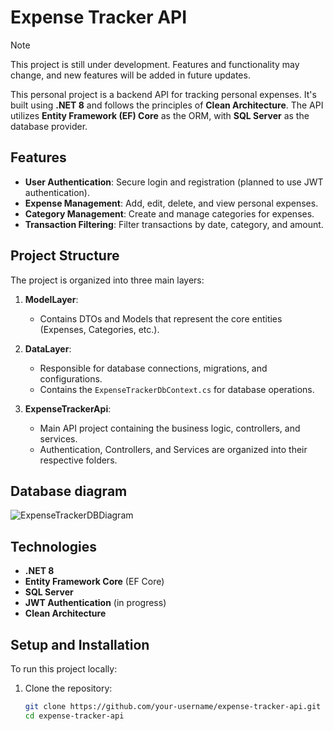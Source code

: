 # Expense Tracker API
> [!NOTE]
> This project is still under development. Features and functionality may change, and new features will be added in future updates.

This personal project is a backend API for tracking personal expenses. It's built using **.NET 8** and follows the principles of **Clean Architecture**. The API utilizes **Entity Framework (EF) Core** as the ORM, with **SQL Server** as the database provider.

## Features

- **User Authentication**: Secure login and registration (planned to use JWT authentication).
- **Expense Management**: Add, edit, delete, and view personal expenses.
- **Category Management**: Create and manage categories for expenses.
- **Transaction Filtering**: Filter transactions by date, category, and amount.

## Project Structure

The project is organized into three main layers:

1. **ModelLayer**:
   - Contains DTOs and Models that represent the core entities (Expenses, Categories, etc.).

2. **DataLayer**:
   - Responsible for database connections, migrations, and configurations.
   - Contains the `ExpenseTrackerDbContext.cs` for database operations.

3. **ExpenseTrackerApi**:
   - Main API project containing the business logic, controllers, and services.
   - Authentication, Controllers, and Services are organized into their respective folders.
     
## Database diagram
![ExpenseTrackerDBDiagram](https://github.com/user-attachments/assets/3ebd6dfd-4783-411d-b66d-d488cb7a1b24)

## Technologies

- **.NET 8**
- **Entity Framework Core** (EF Core)
- **SQL Server**
- **JWT Authentication** (in progress)
- **Clean Architecture**

## Setup and Installation

To run this project locally:

1. Clone the repository:
   ```bash
   git clone https://github.com/your-username/expense-tracker-api.git
   cd expense-tracker-api
